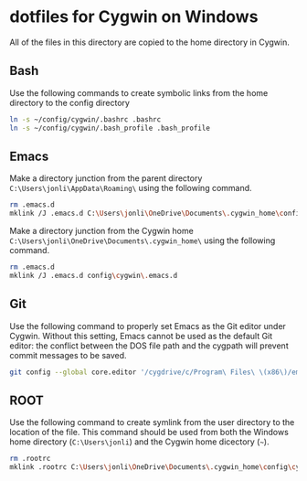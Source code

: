 # dotfiles for Cygwin on Windows
All of the files in this directory are copied to the home directory in Cygwin.

## Bash
Use the following commands to create symbolic links from the home directory to the config directory
```bash
ln -s ~/config/cygwin/.bashrc .bashrc
ln -s ~/config/cygwin/.bash_profile .bash_profile
```

## Emacs
Make a directory junction from the parent directory `C:\Users\jonli\AppData\Roaming\` using the following command.

```bash
rm .emacs.d
mklink /J .emacs.d C:\Users\jonli\OneDrive\Documents\.cygwin_home\config\cygwin\.emacs.d
```
Make a directory junction from the Cygwin home `C:\Users\jonli\OneDrive\Documents\.cygwin_home\` using the following command.

```bash
rm .emacs.d
mklink /J .emacs.d config\cygwin\.emacs.d
```
## Git
Use the following command to properly set Emacs as the Git editor under Cygwin. Without this setting, Emacs cannot be used as the default Git editor: the conflict between the DOS file path and the cygpath will prevent commit messages to be saved.
```bash
git config --global core.editor '/cygdrive/c/Program\ Files\ \(x86\)/emacs-25.1-i686-w64-mingw32/bin/emacs.exe `cygpath --windows ${1}` && set'
```

## ROOT
Use the following command to create symlink from the user directory to the location of the file. This command should be used from both the Windows home directory (`C:\Users\jonli`) and the Cygwin home dicectory (`~`).
```bash
rm .rootrc
mklink .rootrc C:\Users\jonli\OneDrive\Documents\.cygwin_home\config\cygwin\.rootrc
```
